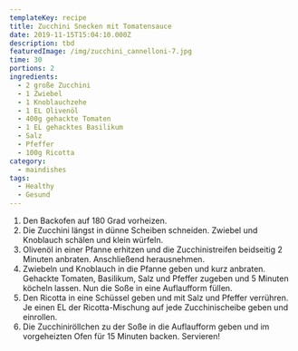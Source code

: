 ```yaml
---
templateKey: recipe
title: Zucchini Snecken mit Tomatensauce
date: 2019-11-15T15:04:10.000Z
description: tbd
featuredImage: /img/zucchini_cannelloni-7.jpg
time: 30
portions: 2
ingredients:
  - 2 große Zucchini
  - 1 Zwiebel
  - 1 Knoblauchzehe
  - 1 EL Olivenöl
  - 400g gehackte Tomaten
  - 1 EL gehacktes Basilikum
  - Salz
  - Pfeffer
  - 100g Ricotta
category:
  - maindishes
tags:
  - Healthy
  - Gesund
---
```


1. Den Backofen auf 180 Grad vorheizen.
2. Die Zucchini längst in dünne Scheiben schneiden. Zwiebel und Knoblauch schälen und klein würfeln.
3. Olivenöl in einer Pfanne erhitzen und die Zucchinistreifen beidseitig 2 Minuten anbraten. Anschließend herausnehmen.
4. Zwiebeln und Knoblauch in die Pfanne geben und kurz anbraten. Gehackte Tomaten, Basilikum, Salz und Pfeffer zugeben und 5 Minuten köcheln lassen. Nun die Soße in eine Auflaufform füllen.
5. Den Ricotta in eine Schüssel geben und mit Salz und Pfeffer verrühren. Je einen EL der Ricotta-Mischung auf jede Zucchinischeibe geben und einrollen.
6. Die Zucchiniröllchen zu der Soße in die Auflaufform geben und im vorgeheizten Ofen für 15 Minuten backen. Servieren!
